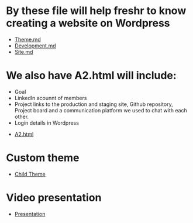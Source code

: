 # By these file will help freshr to know creating a website on Wordpress
* [Theme.md](https://github.com/cp3402-students/cp3402-2021-main-site-cp3402-2021-sp53_team8/blob/master/theme.md)
* [Development.md](https://github.com/cp3402-students/cp3402-2021-main-site-cp3402-2021-sp53_team8/blob/master/deployment.md)
* [Site.md](https://github.com/cp3402-students/cp3402-2021-main-site-cp3402-2021-sp53_team8/blob/master/site.md)

# We also have A2.html will include:
- Goal 
- LinkedIn acounnt of members
- Project links to the production and staging site, Github repository, Project board and a communication platform we used to chat with each other.
- Login details in Wordpress
* [A2.html](https://github.com/cp3402-students/cp3402-2021-main-site-cp3402-2021-sp53_team8/blob/master/a2.html)

# Custom theme
* [Child Theme](https://github.com/cp3402-students/cp3402-2021-main-site-cp3402-2021-sp53_team8/blob/master/site.md)

# Video presentation 
* [Presentation](https://www.youtube.com/watch?v=PAGB0mU6Mzk)
